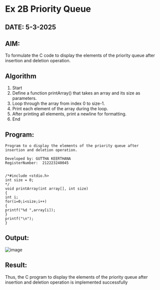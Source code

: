# Ex 2B Priority Queue
## DATE: 5-3-2025
## AIM:
To formulate the C code to display the elements of the priority queue after insertion and deletion operation.

## Algorithm
1. Start 
2. Define a function printArray() that takes an array and its size as parameters. 
3. Loop through the array from index 0 to size-1. 
4. Print each element of the array during the loop. 
5. After printing all elements, print a newline for formatting. 
6. End

## Program:
```
Program to o display the elements of the priority queue after insertion and deletion operation.

Developed by: GUTTHA KEERTHANA
RegisterNumber:  212223240045


/*#include <stdio.h> 
int size = 0; 
*/ 
void printArray(int array[], int size) 
{ 
int i; 
for(i=0;i<size;i++) 
{ 
printf("%d ",array[i]); 
} 
printf("\n"); 
}
```

## Output:

![image](https://github.com/user-attachments/assets/fad35dff-4ed6-44f7-94e0-27d489cf031e)


## Result:
Thus, the C program to display the elements of the priority queue after insertion and deletion operation is implemented successfully
